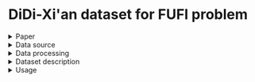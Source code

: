# DiDi-Xi'an dataset for FUFI problem

<details>
  <summary> Paper </summary>
  
  If you find our paper or dataset useful for your research, please cite:
  ```
  @inproceedings{Zhong2022FUFI,
   author = {Zhong, Ting and Yu, Haoyang and Li, Rongfan and Xu, Xovee and Luo, Xucheng and Zhou, Fan},
   title = {Probabilistic Fine-Grained Urban Flow Inference with Normalizing Flows},
   booktitle = {{ICASSP}},
   year = {2022}
} 
  ```
</details>

<details>
<summary> Data source </summary>
  
This dataset is collected by [DiDi Chuxing GAIA Initiative](https://outreach.didichuxing.com/research/opendata), it contains about 1 Bilion trajectories of DiDi drivers in Xi’an, China from October 1 to October 31, 2016. 
</details>

<details>
<summary> Data processing </summary>
  
In this dataset, we divide data into training, validation and test set in a ratio of 2 : 1 : 1.
The dataset consists of twoparts, coarse- and fine-grained flow maps, where the coarse- maps are divided into pixel regions of size 32×32 and the fine- maps are divided into size of 128x128.

We collect meteorology factors of Xi'an from [Wold Climate Data](https://en.tutiempo.net) and the weather condition includes 9 categories (e.g., rainy, sunny and cloudy), then we digitize these categories into ordinal values.

We also include humidity and atmospheric pressure data for each flow map. Temperature, wind speed, humidity and pressure are scaled into the range [0, 1] with a min-max linear normalization. 

Time and date factors (e.g., hour of the day, day of the week) are transformed into ordinal values. 
</details>

<details>
<summary> Dataset description </summary>
  
| Dataset              |      DiDi-Xi’an      |
|----------------------|:--------------------:|
| Time range           | 10/1/2016-10/31/2016 |
| Time interval        |      10 minutes      |
| Coarse-grained size  |        32 × 32       |
| Fine-grained size    |       128 × 128      |
| Upscaling factor (N) |           4          |
| Latitude range       |   34.20°N - 34.28°N  |
| Longitude range      |  108.92°E - 109.01°E |
| Temperature/◦C       |      [11.0, 32.0]     |
| Wind speed / mph     |        [0, 9.3]       |
| Weather conditions   |        9 types       |
| Humidity             |      [36%, 100%]      |
| Pressure /hPa        |      [1004, 1026]     |
| Holidays             |           7          |
</details>

<details>
<summary> Usage </summary>

The structure and usage details of the dataset can be refered to [UrbanFM](https://github.com/yoshall/UrbanFM).
  
Unzip train.zip, test.zip, valid.zip into didixian folder, and then move didixian folder to dataset folder of UrbanFM, run the following command:
```
 python -m UrbanFM.train --ext_flag --dataset "didixian"
```
</details>


